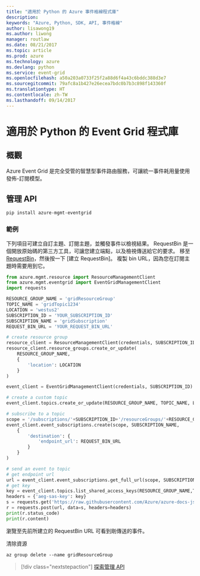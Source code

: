 ```yaml
---
title: "適用於 Python 的 Azure 事件格線程式庫"
description: 
keywords: "Azure, Python, SDK, API, 事件格線"
author: lisawong19
ms.author: liwong
manager: routlaw
ms.date: 08/21/2017
ms.topic: article
ms.prod: azure
ms.technology: azure
ms.devlang: python
ms.service: event-grid
ms.openlocfilehash: a50a203a0733f25f2a88d6f4a43c6bddc388d3e7
ms.sourcegitcommit: 79afc8a1b427e26ecea7bdc0b7b3c898f143360f
ms.translationtype: HT
ms.contentlocale: zh-TW
ms.lasthandoff: 09/14/2017
---
```

# <a name="event-grid-libraries-for-python"></a>適用於 Python 的 Event Grid 程式庫

## <a name="overview"></a>概觀
Azure Event Grid 是完全受管的智慧型事件路由服務，可讓統一事件耗用量使用發佈-訂閱模型。

## <a name="management-api"></a>管理 API
```bash
pip install azure-mgmt-eventgrid
```

### <a name="example"></a>範例
下列項目可建立自訂主題、訂閱主題，並觸發事件以檢視結果。 RequestBin 是一個開放原始碼的第三方工具，可讓您建立端點，以及檢視傳送給它的要求。 移至 [RequestBin](https://requestb.in/)，然後按一下 [建立 RequestBin]。 複製 bin URL，因為您在訂閱主題時需要用到它。

```python
from azure.mgmt.resource import ResourceManagementClient
from azure.mgmt.eventgrid import EventGridManagementClient
import requests

RESOURCE_GROUP_NAME = 'gridResourceGroup'
TOPIC_NAME = 'gridTopic1234'
LOCATION = 'westus2'
SUBSCRIPTION_ID = 'YOUR_SUBSCRIPTION_ID'
SUBSCRIPTION_NAME = 'gridSubscription'
REQUEST_BIN_URL = 'YOUR_REQUEST_BIN_URL'

# create resource group
resource_client = ResourceManagementClient(credentials, SUBSCRIPTION_ID)
resource_client.resource_groups.create_or_update(
    RESOURCE_GROUP_NAME,
    {
        'location': LOCATION
    }
)

event_client = EventGridManagementClient(credentials, SUBSCRIPTION_ID)

# create a custom topic
event_client.topics.create_or_update(RESOURCE_GROUP_NAME, TOPIC_NAME, LOCATION)

# subscribe to a topic
scope = '/subscriptions/'+SUBSCRIPTION_ID+'/resourceGroups/'+RESOURCE_GROUP_NAME+'/providers/Microsoft.EventGrid/topics/'+TOPIC_NAME
event_client.event_subscriptions.create(scope, SUBSCRIPTION_NAME,
    {
        'destination': {
            'endpoint_url': REQUEST_BIN_URL
        }
    }
)

# send an event to topic
# get endpoint url
url = event_client.event_subscriptions.get_full_url(scope, SUBSCRIPTION_NAME).endpoint_url
# get key
key = event_client.topics.list_shared_access_keys(RESOURCE_GROUP_NAME,TOPIC_NAME).key1
headers = {'aeg-sas-key': key}
s = requests.get('https://raw.githubusercontent.com/Azure/azure-docs-json-samples/master/event-grid/customevent.json')
r = requests.post(url, data=s, headers=headers)
print(r.status_code)
print(r.content)
```
瀏覽至先前所建立的 RequestBin URL 可看到剛傳送的事件。

清除資源
```azurecli-interactive
az group delete --name gridResourceGroup
```

> [!div class="nextstepaction"]
> [探索管理 API](/python/api/overview/azure/eventgrid/managementlibrary)

